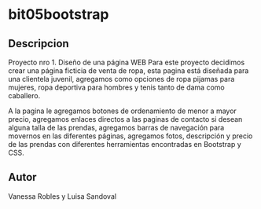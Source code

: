 # bit05bootstrap

## Descripcion
Proyecto nro 1. Diseño de una página WEB
Para este proyecto decidimos crear una página ficticia de venta de ropa, esta pagina está diseñada para una clientela juvenil, agregamos como opciones de ropa pijamas para mujeres, ropa deportiva para hombres y tenis tanto de dama como caballero.

A la pagina le agregamos botones de ordenamiento de menor a mayor precio, agregamos enlaces directos a las paginas de contacto si desean alguna talla de las prendas, agregamos barras de navegación para movernos en las diferentes páginas, agregamos fotos, descripción y precio de las prendas con diferentes herramientas encontradas en Bootstrap y CSS.

## Autor
Vanessa Robles y Luisa Sandoval
